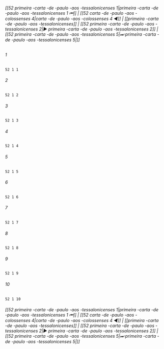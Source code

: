 
###### [[52 primeira -carta -de -paulo -aos -tessalonicenses 1|primeira -carta -de -paulo -aos -tessalonicenses 1 ⏮]] | [[52 carta -de -paulo -aos -colossenses 4|carta -de -paulo -aos -colossenses 4 ◀]] | [[primeira -carta -de -paulo -aos -tessalonicenses]] | [[52 primeira -carta -de -paulo -aos -tessalonicenses 2|▶ primeira -carta -de -paulo -aos -tessalonicenses 2]] | [[52 primeira -carta -de -paulo -aos -tessalonicenses 5|⏭ primeira -carta -de -paulo -aos -tessalonicenses 5|]]

###### 1
``` verse
52 1 1 
```
###### 2
``` verse
52 1 2 
```
###### 3
``` verse
52 1 3 
```
###### 4
``` verse
52 1 4 
```
###### 5
``` verse
52 1 5 
```
###### 6
``` verse
52 1 6 
```
###### 7
``` verse
52 1 7 
```
###### 8
``` verse
52 1 8 
```
###### 9
``` verse
52 1 9 
```
###### 10
``` verse
52 1 10 
```

###### [[52 primeira -carta -de -paulo -aos -tessalonicenses 1|primeira -carta -de -paulo -aos -tessalonicenses 1 ⏮]] | [[52 carta -de -paulo -aos -colossenses 4|carta -de -paulo -aos -colossenses 4 ◀]] | [[primeira -carta -de -paulo -aos -tessalonicenses]] | [[52 primeira -carta -de -paulo -aos -tessalonicenses 2|▶ primeira -carta -de -paulo -aos -tessalonicenses 2]] | [[52 primeira -carta -de -paulo -aos -tessalonicenses 5|⏭ primeira -carta -de -paulo -aos -tessalonicenses 5|]]

